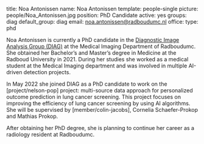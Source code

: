 title: Noa Antonissen
name: Noa Antonissen
template: people-single
picture: people/Noa_Antonissen.jpg
position: PhD Candidate
active: yes
groups: diag
default_group: diag
email: noa.antonissen@radboudumc.nl
office: 
type: phd

Noa Antonissen is currently a PhD candidate in the [Diagnostic Image Analysis Group (DIAG)](https://www.diagnijmegen.nl/) at the Medical Imaging Department of Radboudumc.
She obtained her Bachelor’s and Master’s degree in Medicine at the Radboud University in 2021. During her studies she worked as a medical student at the Medical Imaging department and was involved in multiple AI-driven detection projects.

In May 2022 she joined DIAG as a PhD candidate to work on the [project/nelson-pop] project: multi-source data approach for personalized outcome prediction in lung cancer screening. This project focuses on improving the efficiency of lung cancer screening by using AI algorithms. She will be supervised by [member/colin-jacobs], Cornelia Schaefer-Prokop and Mathias Prokop.

After obtaining her PhD degree, she is planning to continue her career as a radiology resident at Radboudumc. 
